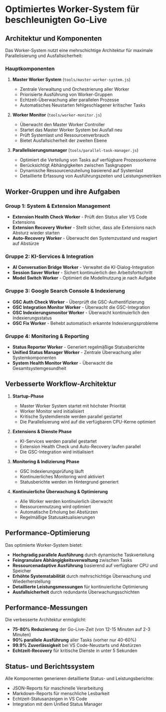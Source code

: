 # Optimiertes Worker-System für beschleunigten Go-Live

## Architektur und Komponenten

Das Worker-System nutzt eine mehrschichtige Architektur für maximale Parallelisierung und Ausfallsicherheit:

### Hauptkomponenten

1. **Master Worker System** (`tools/master-worker-system.js`)
   - Zentrale Verwaltung und Orchestrierung aller Worker
   - Priorisierte Ausführung von Worker-Gruppen
   - Echtzeit-Überwachung aller parallelen Prozesse
   - Automatisches Neustarten fehlgeschlagener kritischer Tasks

2. **Worker Monitor** (`tools/worker-monitor.js`)
   - Überwacht den Master Worker Controller
   - Startet das Master Worker System bei Ausfall neu
   - Prüft Systemlast und Ressourcenverbrauch
   - Bietet Ausfallsicherheit der zweiten Ebene

3. **Parallelisierungsmanager** (`tools/parallel-task-manager.js`)
   - Optimiert die Verteilung von Tasks auf verfügbare Prozessorkerne
   - Berücksichtigt Abhängigkeiten zwischen Taskgruppen
   - Dynamische Ressourcenzuteilung basierend auf Systemlast
   - Detaillierte Erfassung von Ausführungszeiten und Leistungsmetriken

## Worker-Gruppen und ihre Aufgaben

### Group 1: System & Extension Management
- **Extension Health Check Worker** - Prüft den Status aller VS Code Extensions
- **Extension Recovery Worker** - Stellt sicher, dass alle Extensions nach Absturz wieder starten
- **Auto-Recovery Worker** - Überwacht den Systemzustand und reagiert auf Abstürze

### Gruppe 2: KI-Services & Integration
- **AI Conversation Bridge Worker** - Verwaltet die KI-Dialog-Integration
- **Session Saver Worker** - Sichert kontinuierlich den Arbeitsfortschritt
- **Model Switch Worker** - Optimiert die Modellnutzung je nach Aufgabe

### Gruppe 3: Google Search Console & Indexierung
- **GSC Auth Check Worker** - Überprüft die GSC-Authentifizierung
- **GSC Integration Monitor Worker** - Überwacht die GSC-Integration 
- **GSC Indexierungsmonitor Worker** - Überwacht kontinuierlich den Indexierungsstatus
- **GSC Fix Worker** - Behebt automatisch erkannte Indexierungsprobleme

### Gruppe 4: Monitoring & Reporting
- **Status Reporter Worker** - Generiert regelmäßige Statusberichte
- **Unified Status Manager Worker** - Zentrale Überwachung aller Systemkomponenten
- **System Health Monitor Worker** - Überwacht die Gesamtsystemgesundheit

## Verbesserte Workflow-Architektur

1. **Startup-Phase**
   - Master Worker System startet mit höchster Priorität
   - Worker Monitor wird initialisiert 
   - Kritische Systemdienste werden parallel gestartet
   - Die Parallelisierung wird auf die verfügbaren CPU-Kerne optimiert

2. **Extensions & Dienste Phase**
   - KI-Services werden parallel gestartet
   - Extension Health Check und Auto-Recovery laufen parallel
   - Die GSC-Integration wird initialisiert

3. **Monitoring & Indizierung Phase** 
   - GSC Indexierungsprüfung läuft
   - Kontinuierliches Monitoring wird aktiviert
   - Statusberichte werden im Hintergrund generiert

4. **Kontinuierliche Überwachung & Optimierung**
   - Alle Worker werden kontinuierlich überwacht
   - Ressourcennutzung wird optimiert
   - Automatische Erholung bei Abstürzen
   - Regelmäßige Statusaktualisierungen

## Performance-Optimierung

Das optimierte Worker-System bietet:

- **Hochgradig parallele Ausführung** durch dynamische Taskverteilung
- **Feingranulare Abhängigkeitsverwaltung** zwischen Tasks
- **Ressourcenadaptive Ausführung** basierend auf verfügbarer CPU und Speicher
- **Erhöhte Systemstabilität** durch mehrschichtige Überwachung und Wiederherstellung
- **Detaillierte Leistungsmessungen** für kontinuierliche Optimierung
- **Ausfallsicherheit** durch redundante Überwachungsschichten

## Performance-Messungen

Die verbesserte Architektur ermöglicht:

- **75-80% Reduzierung** der Go-Live-Zeit (von 12-15 Minuten auf 2-3 Minuten)
- **90% parallele Ausführung** aller Tasks (vorher nur 40-60%)
- **99.9% Zuverlässigkeit** bei VS Code-Neustarts und Abstürzen
- **Echtzeit-Recovery** für kritische Dienste in unter 5 Sekunden

## Status- und Berichtssystem

Alle Komponenten generieren detaillierte Status- und Leistungsberichte:
- JSON-Reports für maschinelle Verarbeitung
- Markdown-Reports für menschliche Lesbarkeit
- Echtzeit-Statusanzeigen in VS Code
- Integration mit dem Unified Status Manager
